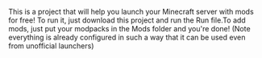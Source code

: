This is a project that will help you launch your Minecraft server with mods for free! To run it, just download this project and run the Run file.To add mods, just put your modpacks in the Mods folder and you're done! (Note everything is already configured in such a way that it can be used even from unofficial launchers)
